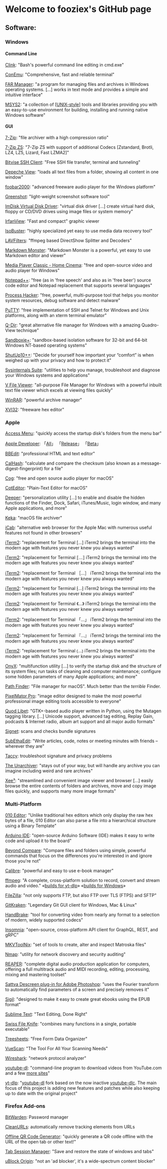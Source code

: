 # Welcome to fooziex's GitHub page

## Software:

### Windows

#### Command Line

[Clink](https://chrisant996.github.io/clink/): "Bash's powerful command line editing in cmd.exe"

[ConEmu](https://conemu.github.io/): "Comprehensive, fast and reliable terminal"

[FAR Manager](https://www.farmanager.com/): "a program for managing files and archives in Windows operating systems. […] works in text mode and provides a simple and intuitive interface"

[MSYS2](https://www.msys2.org): "a collection of [[UNIX-style](https://www.msys2.org/docs/what-is-msys2/)] tools and libraries providing you with an easy-to-use environment for building, installing and running native Windows software"

#### GUI

[7-Zip](https://www.7-zip.org/): "file archiver with a high compression ratio"

[7-Zip ZS](https://github.com/mcmilk/7-Zip-zstd/): "7-Zip ZS with support of additional Codecs [Zstandard, Brotli, LZ4, LZ5, Lizard, Fast LZMA2]"

[Bitvise SSH Client](https://www.bitvise.com/ssh-client): "Free SSH file transfer, terminal and tunneling"

[Depeche View](http://www.stahlworks.com/dev/depeche-view.html): "loads all text files from a folder, showing all content in one window"

[foobar2000](https://www.foobar2000.org/): "advanced freeware audio player for the Windows platform"

[Greenshot](https://getgreenshot.org/): "light-weight screenshot software tool"

[ImDisk Virtual Disk Driver](https://www.ltr-data.se/opencode.html/#ImDisk): "virtual disk driver […] create virtual hard disk, floppy or CD/DVD drives using image files or system memory"

[IrfanView](https://www.irfanview.com/): "Fast and compact" graphic viewer

[IsoBuster](https://www.isobuster.com/isobuster.php): "highly specialized yet easy to use media data recovery tool"

[LAVFilters](https://github.com/Nevcairiel/LAVFilters): "ffmpeg based DirectShow Splitter and Decoders"

[Markdown Monster](https://markdownmonster.west-wind.com/): "Markdown Monster is a powerful, yet easy to use Markdown editor and viewer"

[Media Player Classic - Home Cinema](https://github.com/clsid2/mpc-hc): "free and open-source video and audio player for Windows"

[Notepad++](https://notepad-plus-plus.org/): "free (as in 'free speech' and also as in 'free beer') source code editor and Notepad replacement that supports several languages"

[Process Hacker](https://processhacker.sourceforge.io/): "free, powerful, multi-purpose tool that helps you monitor system resources, debug software and detect malware"

[PuTTY](https://www.chiark.greenend.org.uk/~sgtatham/putty/): "free implementation of SSH and Telnet for Windows and Unix platforms, along with an xterm terminal emulator"

[Q-Dir](http://q-dir.com/): "great alternative file manager for Windows with a amazing Quadro-View technique"

[Sandboxie+](https://github.com/sandboxie-plus/Sandboxie): "sandbox-based isolation software for 32-bit and 64-bit Windows NT-based operating systems"

[ShutUp10++](https://www.oo-software.com/en/shutup10): "Decide for yourself how important your “comfort” is when weighed up with your privacy and how to protect it"

[Sysinternals Suite](https://docs.microsoft.com/en-us/sysinternals/downloads/sysinternals-suite): "utilities to help you manage, troubleshoot and diagnose your Windows systems and applications"

[V File Viewer](https://www.fileviewer.com/): "all-purpose File Manager for Windows with a powerful inbuilt text file viewer which excels at viewing files quickly"

[WinRAR](https://www.rarlab.com/): "powerful archive manager"

[XVI32](http://www.chmaas.handshake.de/delphi/freeware/xvi32/xvi32.htm): "freeware hex editor"

### Apple

[Access Menu](https://titanium-software.fr/en/accessmenu.html): "quickly access the startup disk's folders from the menu bar"

[Apple Developer](https://developer.apple.com/): 「[All](https://developer.apple.com/download/all/)」 「[Release](https://developer.apple.com/download/release/)」 「[Beta](https://developer.apple.com/download/)」

[BBEdit](http://www.barebones.com/products/bbedit/index.html): "professional HTML and text editor"

[CalHash](https://titanium-software.fr/en/calhash.html): "calculate and compare the checksum (also known as a message-digest-fingerprint) for a file"

[Cog](https://cog.losno.co/): "free and open source audio player for macOS"

[CotEditor](https://coteditor.com/): "Plain-Text Editor for macOS"

[Deeper](https://titanium-software.fr/en/deeper.html): "personalization utility […] to enable and disable the hidden functions of the Finder, Dock, Safari, iTunes/Music, login window, and many Apple applications, and more"

[Keka](https://www.keka.io/en/): "macOS file archiver"

[iCab](http://icab.de/): "alternative web browser for the Apple Mac with numerous useful features not found in other browsers"

[iTerm2](https://iterm2.com/): "replacement for Terminal […] iTerm2 brings the terminal into the modern age with features you never knew you always wanted"

[iTerm2](https://iterm2.com/): "replacement for Terminal ⟦…⟧ iTerm2 brings the terminal into the modern age with features you never knew you always wanted"

[iTerm2](https://iterm2.com/): "replacement for Terminal ［…］ iTerm2 brings the terminal into the modern age with features you never knew you always wanted"

[iTerm2](https://iterm2.com/): "replacement for Terminal ⁅…⁆ iTerm2 brings the terminal into the modern age with features you never knew you always wanted"

[iTerm2](https://iterm2.com/): "replacement for Terminal 《…》 iTerm2 brings the terminal into the modern age with features you never knew you always wanted"

[iTerm2](https://iterm2.com/): "replacement for Terminal 「…」 iTerm2 brings the terminal into the modern age with features you never knew you always wanted"

[iTerm2](https://iterm2.com/): "replacement for Terminal 『…』 iTerm2 brings the terminal into the modern age with features you never knew you always wanted"

[iTerm2](https://iterm2.com/): "replacement for Terminal ⦅…⦆ iTerm2 brings the terminal into the modern age with features you never knew you always wanted"



[OnyX](https://titanium-software.fr/en/onyx.html): "multifunction utility […] to verify the startup disk and the structure of its system files; run tasks of cleaning and computer maintenance; configure some hidden parameters of many Apple applications; and more"

[Path Finder](https://cocoatech.com/): "File manager for macOS". Much better than the *terrible* Finder.

[PixelMator Pro](https://www.pixelmator.com/pro/): "image editor designed to make the most powerful professional image editing tools accessible to everyone"

[Quod Libet](https://quodlibet.readthedocs.io/en/latest/): "GTK+-based audio player written in Python, using the Mutagen tagging library. […] Unicode support, advanced tag editing, Replay Gain, podcasts & Internet radio, album art support and all major audio formats"

[Signet](https://eclecticlight.co/taccy-signet-precize-alifix-utiutility-alisma/): scans and checks bundle signatures

[SubEthaEdit](https://subethaedit.net/): "Write articles, code, notes or meeting minutes with friends – wherever they are"

[Taccy](https://eclecticlight.co/taccy-signet-precize-alifix-utiutility-alisma/): troubleshoot signature and privacy problems

[The Unarchiver](https://macpaw.com/the-unarchiver): "stays out of your way, but will handle any archive you can imagine including weird and rare archives"

[Xee³](https://theunarchiver.com/xee): "streamlined and convenient image viewer and browser […] easily browse the entire contents of folders and archives, move and copy image files quickly, and supports many more image formats"

### Multi-Platform

[010 Editor](https://www.sweetscape.com/010editor/): "Unlike traditional hex editors which only display the raw hex bytes of a file, 010 Editor can also parse a file into a hierarchical structure using a Binary Template"

[Arduino IDE](https://www.arduino.cc/en/software): "open-source Arduino Software (IDE) makes it easy to write code and upload it to the board"

[Beyond Compare](https://scootersoftware.com/): "Compare files and folders using simple, powerful commands that focus on the differences you're interested in and ignore those you're not"

[Calibre](https://calibre-ebook.com/): "powerful and easy to use e-book manager"

[ffmpeg](https://ffmpeg.org/): "A complete, cross-platform solution to record, convert and stream audio and video." «[builds for yt-dlp](https://github.com/yt-dlp/FFmpeg-Builds)» «[builds for Windows](https://www.gyan.dev/ffmpeg/builds/)»

[FileZilla](https://filezilla-project.org/): "not only supports FTP, but also FTP over TLS (FTPS) and SFTP"

[GitKraken](https://www.gitkraken.com/): "Legendary Git GUI client for Windows, Mac & Linux"

[HandBrake](https://handbrake.fr/): "tool for converting video from nearly any format to a selection of modern, widely supported codecs"

[Insomnia](https://github.com/Kong/insomnia): "open-source, cross-platform API client for GraphQL, REST, and gRPC"

[MKVToolNix](https://mkvtoolnix.download/): "set of tools to create, alter and inspect Matroska files"

[Nmap](https://nmap.org/): "utility for network discovery and security auditing"

[REAPER](https://www.reaper.fm/): "complete digital audio production application for computers, offering a full multitrack audio and MIDI recording, editing, processing, mixing and mastering toolset"

[Sattva Descreen plug-in for Adobe Photoshop](http://www.descreen.net/eng/soft/descreen/descreen.htm): "uses the Fourier transform to automatically find parameters of a screen and precisely removes it"

[Sigil](https://sigil-ebook.com/sigil/): "designed to make it easy to create great ebooks using the EPUB format"

[Sublime Text](https://www.sublimetext.com/): "Text Editing, Done Right"

[Swiss File Knife](http://www.stahlworks.com/dev/swiss-file-knife.html): "combines many functions in a single, portable executable"

[Treesheets](https://strlen.com/treesheets/): "Free Form Data Organizer"

[VueScan](https://www.hamrick.com/): "The Tool For All Your Scanning Needs"

[Wireshark](https://www.wireshark.org/): "network protocol analyzer"

[youtube-dl](https://ytdl-org.github.io/youtube-dl/): "command-line program to download videos from YouTube.com and a few [more sites](https://ytdl-org.github.io/youtube-dl/supportedsites.html)"

[yt-dlp](https://github.com/yt-dlp/yt-dlp): "[youtube-dl](https://github.com/ytdl-org/youtube-dl) fork based on the now inactive [youtube-dlc](https://github.com/blackjack4494/yt-dlc). The main focus of this project is adding new features and patches while also keeping up to date with the original project"

### Firefox Add-ons

[BitWarden](https://bitwarden.com/): Password manager

[CleanURLs](https://gitlab.com/KevinRoebert/ClearUrls): automatically remove tracking elements from URLs

[Offline QR Code Generator](https://github.com/rugk/offline-qr-code): "quickly generate a QR code offline with the URL of the open tab or other text!"

[Tab Session Manager](https://tab-session-manager.sienori.com/): "Save and restore the state of windows and tabs"

[uBlock Origin](https://github.com/gorhill/uBlock): "not an 'ad blocker', it's a wide-spectrum content blocker"
